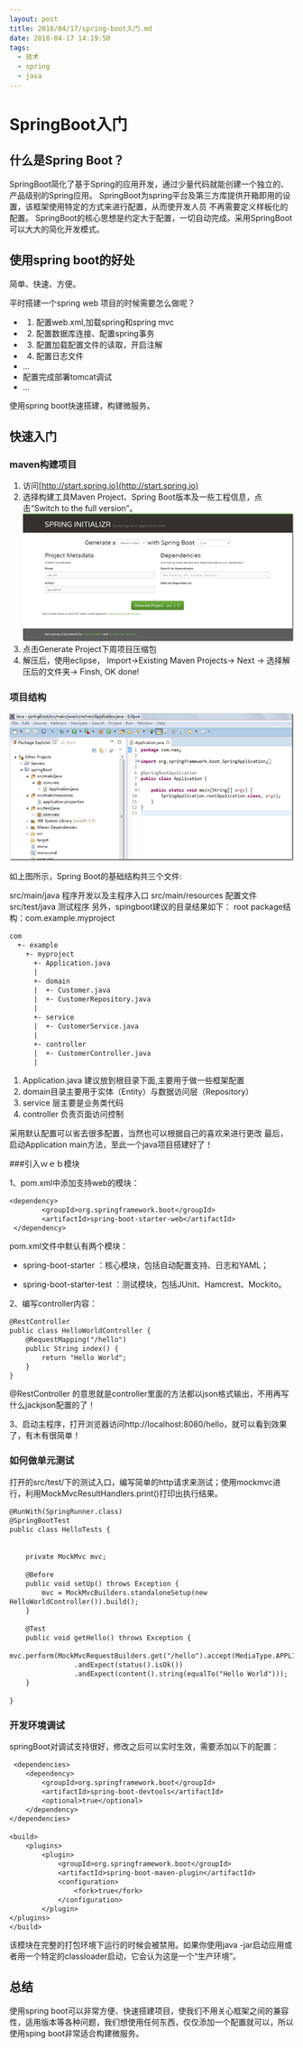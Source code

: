 ```yaml
---
layout: post
title: 2018/04/17/spring-boot入门.md
date: 2018-04-17 14:19:50
tags:
  - 技术
  - spring
  - java
---
```


# SpringBoot入门

## 什么是Spring Boot？

SpringBoot简化了基于Spring的应用开发，通过少量代码就能创建一个独立的、产品级别的Spring应用。
SpringBoot为spring平台及第三方库提供开箱即用的设置，该框架使用特定的方式来进行配置，从而使开发人员
不再需要定义样板化的配置。
SpringBoot的核心思想是约定大于配置，一切自动完成。采用SpringBoot可以大大的简化开发模式。

## 使用spring boot的好处

简单、快速、方便。

平时搭建一个spring web 项目的时候需要怎么做呢？

 - 1) 配置web.xml,加载spring和spring mvc
 - 2) 配置数据库连接、配置spring事务
 - 3) 配置加载配置文件的读取，开启注解
 - 4) 配置日志文件
 - ...
 - 配置完成部署tomcat调试
 - ...

使用spring boot快速搭建，构建微服务。

## 快速入门

### maven构建项目

1. 访问[http://start.spring.io](http://start.spring.io)
2. 选择构建工具Maven Project、Spring Boot版本及一些工程信息，点击“Switch to the full version”。
    ![](/img/springboot1.png)
3. 点击Generate Project下周项目压缩包
4. 解压后，使用eclipse， Import->Existing Maven Projects-> Next -> 选择解压后的文件夹-> Finsh, OK done!

### 项目结构

   ![](/img/springboot2.png)

如上图所示，Spring Boot的基础结构共三个文件:

   src/main/java 程序开发以及主程序入口
   src/main/resources 配置文件
   src/test/java 测试程序
   另外，spingboot建议的目录结果如下：
   root package结构：com.example.myproject

```
com
  +- example
    +- myproject
      +- Application.java
      |
      +- domain
      |  +- Customer.java
      |  +- CustomerRepository.java
      |
      +- service
      |  +- CustomerService.java
      |
      +- controller
      |  +- CustomerController.java
      |
```

 1. Application.java 建议放到根目录下面,主要用于做一些框架配置
 2. domain目录主要用于实体（Entity）与数据访问层（Repository）
 3. service 层主要是业务类代码
 4. controller 负责页面访问控制

 采用默认配置可以省去很多配置，当然也可以根据自己的喜欢来进行更改
 最后，启动Application main方法，至此一个java项目搭建好了！

 ###引入ｗｅｂ模块

 1、pom.xml中添加支持web的模块：

```
<dependency>
        <groupId>org.springframework.boot</groupId>
        <artifactId>spring-boot-starter-web</artifactId>
 </dependency>
 ```
pom.xml文件中默认有两个模块：

 - spring-boot-starter ：核心模块，包括自动配置支持、日志和YAML；

- spring-boot-starter-test ：测试模块，包括JUnit、Hamcrest、Mockito。

2、编写controller内容：
```
@RestController
public class HelloWorldController {
    @RequestMapping("/hello")
    public String index() {
        return "Hello World";
    }
}
```
@RestController 的意思就是controller里面的方法都以json格式输出，不用再写什么jackjson配置的了！

3、启动主程序，打开浏览器访问http://localhost:8080/hello，就可以看到效果了，有木有很简单！

### 如何做单元测试

打开的src/test/下的测试入口，编写简单的http请求来测试；使用mockmvc进行，利用MockMvcResultHandlers.print()打印出执行结果。
```
@RunWith(SpringRunner.class)
@SpringBootTest
public class HelloTests {


    private MockMvc mvc;

    @Before
    public void setUp() throws Exception {
        mvc = MockMvcBuilders.standaloneSetup(new HelloWorldController()).build();
    }

    @Test
    public void getHello() throws Exception {
        mvc.perform(MockMvcRequestBuilders.get("/hello").accept(MediaType.APPLICATION_JSON))
                .andExpect(status().isOk())
                .andExpect(content().string(equalTo("Hello World")));
    }

}

```

### 开发环境调试

springBoot对调试支持很好，修改之后可以实时生效，需要添加以下的配置：
```
 <dependencies>
    <dependency>
        <groupId>org.springframework.boot</groupId>
        <artifactId>spring-boot-devtools</artifactId>
        <optional>true</optional>
    </dependency>
</dependencies>

<build>
    <plugins>
        <plugin>
            <groupId>org.springframework.boot</groupId>
            <artifactId>spring-boot-maven-plugin</artifactId>
            <configuration>
                <fork>true</fork>
            </configuration>
        </plugin>
</plugins>
</build>
```

该模块在完整的打包环境下运行的时候会被禁用。如果你使用java -jar启动应用或者用一个特定的classloader启动，它会认为这是一个“生产环境”。

## 总结

使用spring boot可以非常方便、快速搭建项目，使我们不用关心框架之间的兼容性，适用版本等各种问题，我们想使用任何东西，仅仅添加一个配置就可以，所以使用sping boot非常适合构建微服务。
